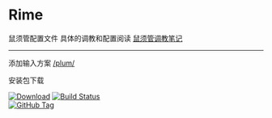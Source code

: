 # Rime
鼠须管配置文件
具体的调教和配置阅读 [鼠须管调教笔记](https://scomper.me/gtd/-shu-xu-guan-de-diao-jiao-bi-ji)

----
添加输入方案 [/plum/](https://github.com/rime/plum)

安装包下载

[![Download](https://api.bintray.com/packages/rime/squirrel/release/images/download.svg)](https://bintray.com/rime/squirrel/release/_latestVersion)
 [![Build Status](https://travis-ci.org/rime/squirrel.svg)](https://travis-ci.org/rime/squirrel)	
 [![GitHub Tag](https://img.shields.io/github/tag/rime/squirrel.svg)](https://github.com/rime/squirrel)
